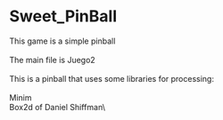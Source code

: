 # Sweet_PinBall

This game is a simple pinball\
\
The main file is Juego2\
\
This is a pinball that uses some libraries for processing:\
\
Minim\
Box2d of Daniel Shiffman\
